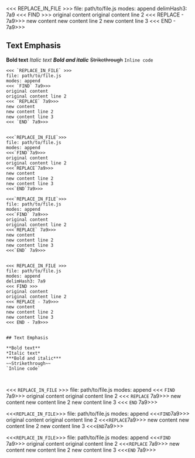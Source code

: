 


<<< REPLACE_IN_FILE >>>
file: path/to/file.js
modes: append 
delimHash3: 7a9
<<< FIND >>> 
original content
original content line 2
<<< REPLACE - 7a9>>> 
new content
new content line 2
new content line 3
<<< END - 7a9>>> 


## Text Emphasis

**Bold text**
*Italic text*
***Bold and italic***
~~Strikethrough~~
`Inline code`



```
<<< `REPLACE_IN_FILE` >>>
file: path/to/file.js
modes: append 
<<< `FIND` 7a9>>> 
original content
original content line 2
<<< `REPLACE` 7a9>>> 
new content
new content line 2
new content line 3
<<< `END` 7a9>>> 


<<<`REPLACE_IN_FILE`>>>
file: path/to/file.js
modes: append 
<<<`FIND`7a9>>> 
original content
original content line 2
<<<`REPLACE`7a9>>> 
new content
new content line 2
new content line 3
<<<`END`7a9>>> 

<<<`REPLACE_IN_FILE`>>>
file: path/to/file.js
modes: append 
<<<`FIND` 7a9>>> 
original content
original content line 2
<<<`REPLACE` 7a9>>> 
new content
new content line 2
new content line 3
<<<`END` 7a9>>> 


<<< REPLACE_IN_FILE >>>
file: path/to/file.js
modes: append 
delimHash3: 7a9
<<< FIND >>> 
original content
original content line 2
<<< REPLACE - 7a9>>> 
new content
new content line 2
new content line 3
<<< END - 7a9>>> 


## Text Emphasis

**Bold text**
*Italic text*
***Bold and italic***
~~Strikethrough~~
`Inline code`



```
<<< `REPLACE_IN_FILE` >>>
file: path/to/file.js
modes: append 
<<< `FIND` 7a9>>> 
original content
original content line 2
<<< `REPLACE` 7a9>>> 
new content
new content line 2
new content line 3
<<< `END` 7a9>>> 


<<<`REPLACE_IN_FILE`>>>
file: path/to/file.js
modes: append 
<<<`FIND`7a9>>> 
original content
original content line 2
<<<`REPLACE`7a9>>> 
new content
new content line 2
new content line 3
<<<`END`7a9>>> 

<<<`REPLACE_IN_FILE`>>>
file: path/to/file.js
modes: append 
<<<`FIND` 7a9>>> 
original content
original content line 2
<<<`REPLACE` 7a9>>> 
new content
new content line 2
new content line 3
<<<`END` 7a9>>> 

